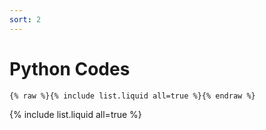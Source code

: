 ```yaml
---
sort: 2
---
```

# Python Codes

```
{% raw %}{% include list.liquid all=true %}{% endraw %}
```

{% include list.liquid all=true %}
